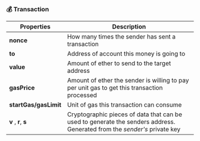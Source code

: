 ### :moneybag: Transaction

| Properties            | Description                                                                                                              |
| --------------------- | ------------------------------------------------------------------------------------------------------------------------ |
| **nonce**             | How many times the sender has sent a transaction                                                                         |
| **to**                | Address of account this money is going to                                                                                |
| **value**             | Amount of ether to send to the target address                                                                            |
| **gasPrice**          | Amount of ether the sender is willing to pay per unit gas to get this transaction processed                              |
| **startGas/gasLimit** | Unit of gas this transaction can consume                                                                                 |
| **v** , **r**, **s**  | Cryptographic pieces of data that can be used to generate the senders address. Generated from the _sender's_ private key |
